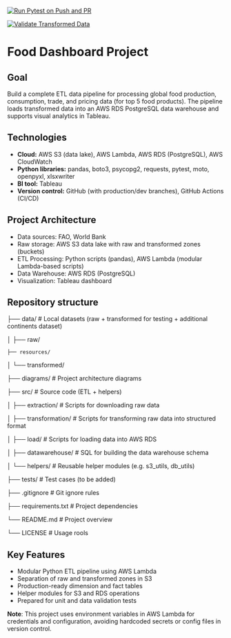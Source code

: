 [![Run Pytest on Push and PR](https://github.com/PiotrMiernik/project-1-food-dashboard/actions/workflows/run-tests.yml/badge.svg)](https://github.com/PiotrMiernik/project-1-food-dashboard/actions/workflows/run-tests.yml)

[![Validate Transformed Data](https://github.com/PiotrMiernik/project-1-food-dashboard/actions/workflows/validate-transformed.yml/badge.svg)](https://github.com/PiotrMiernik/project-1-food-dashboard/actions/workflows/validate-transformed.yml)

# Food Dashboard Project

## Goal

Build a complete ETL data pipeline for processing global food production, consumption, trade, and pricing data (for top 5 food products). The pipeline loads transformed data into an AWS RDS PostgreSQL data warehouse and supports visual analytics in Tableau.

## Technologies

- **Cloud:** AWS S3 (data lake), AWS Lambda, AWS RDS (PostgreSQL), AWS
  CloudWatch
- **Python libraries:** pandas, boto3, psycopg2, requests, pytest, moto, openpyxl, xlsxwriter
- **BI tool:** Tableau
- **Version control:** GitHub (with production/dev branches), GitHub Actions (CI/CD)

## Project Architecture

- Data sources: FAO, World Bank
- Raw storage: AWS S3 data lake with raw and transformed zones (buckets)
- ETL Processing: Python scripts (pandas), AWS Lambda (modular Lambda-based scripts)
- Data Warehouse: AWS RDS (PostgreSQL)
- Visualization: Tableau dashboard

## Repository structure

├── data/                 # Local datasets (raw + transformed for testing + additional continents dataset)

│   ├── raw/

    ├── resources/

│   └── transformed/

├── diagrams/             # Project architecture diagrams

├── src/                  # Source code (ETL + helpers)

│   ├── extraction/          # Scripts for downloading raw data

│   ├── transformation/        # Scripts for transforming raw data into structured format

│   ├── load/             # Scripts for loading data into AWS RDS

│   ├── datawarehouse/              # SQL for building the data warehouse schema

│   └── helpers/          # Reusable helper modules (e.g. s3_utils, db_utils)

├── tests/                # Test cases (to be added)

├── .gitignore            # Git ignore rules

├── requirements.txt      # Project dependencies

└── README.md             # Project overview

└── LICENSE            # Usage rools

## Key Features

- Modular Python ETL pipeline using AWS Lambda
- Separation of raw and transformed zones in S3
- Production-ready dimension and fact tables
- Helper modules for S3 and RDS operations
- Prepared for unit and data validation tests

 **Note**: This project uses environment variables in AWS Lambda for credentials and configuration, avoiding hardcoded secrets or config files in version control.
